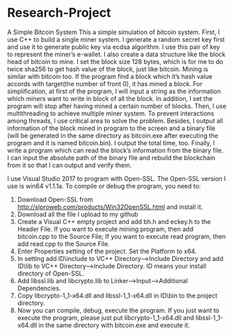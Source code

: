 # Research-Project
A Simple Bitcoin System
This a simple simulation of bitcoin system.
First, I use C++ to build a single miner system. I generate a random secret key first and use it to generate public key via ecdsa algorithm. I use this pair of key to represent the miner’s e-wallet. I also create a data structure like the block head of bitcoin to mine. I set the block size 128 bytes, which is for me to do twice sha256 to get hash value of the block, just like bitcoin. Mining is similar with bitcoin too. If the program find a block which it’s hash value accords with target(the number of front 0), it has mined a block. For simplification, at first of the program, I will input a string as the information which miners want to write in block of all the block. In addition, I set the program will stop after having mined a certain number of blocks.
Then, I use multithreading to achieve multiple miner system. To prevent interactions among threads, I use critical area to solve the problem. Besides, I output all information of the block mined in program to the screen and a binary file (will be generated in the same directory as bitcoin.exe after executing the program and it is named bitcoin.bin). I output the total time, too.
Finally, I write a program which can read the block’s information from the binary file. I can input the absolute path of the binary file and rebuild the blockchain from it so that I can output and verify them.

I use Visual Studio 2017 to program with Open-SSL. The Open-SSL version I use is win64 v1.1.1a.
To compile or debug the program, you need to:
1.	Download Open-SSL from http://slproweb.com/products/Win32OpenSSL.html and install it.
2.	Download all the file I upload to my github
3.	Create a Visual C++ empty project and add bh.h and eckey.h to the Header File. If you want to execute mining program, then add bitcoin.cpp to the Source File; If you want to execute read program, then add read.cpp to the Source File.
4.	Enter Properties setting of the project.  Set the Platform to x64.
5.	In setting add ID\include to VC++ Directory-->Include Directory and add ID\lib to VC++ Directory-->Include Directory. ID means your install directory of Open-SSL.
6.	Add libssl.lib and libcrypto.lib to Linker-->Input-->Additional Dependencies.
7.	Copy libcrypto-1_1-x64.dll and libssl-1_1-x64.dll in ID\bin to the project directory.
8.	Now you can compile, debug, execute the program.
If you just want to execute the program, please just put libcrypto-1_1-x64.dll and libssl-1_1-x64.dll in the same directory with bitcoin.exe and execute it.
